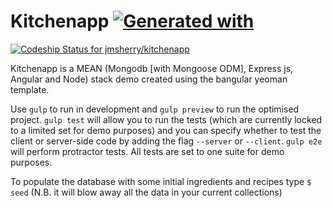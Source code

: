 # Kitchenapp [![Generated with](https://img.shields.io/badge/generated%20with-bangular-blue.svg?style=flat-square)](https://github.com/42Zavattas/generator-bangular)

[ ![Codeship Status for jmsherry/kitchenapp](https://codeship.com/projects/2eabc9b0-2ace-0133-8c51-622b866f1c07/status?branch=master)](https://codeship.com/projects/98338)

Kitchenapp is a MEAN (Mongodb [with Mongoose ODM], Express js, Angular and Node) stack demo created using the bangular yeoman template.

Use `gulp` to run in development and `gulp preview` to run the optimised project. `gulp test` will allow you to run the tests (which are currently locked to a limited set for demo purposes) and you can specify whether to test the client or server-side code by adding the flag `--server` or `--client`. `gulp e2e` will perform protractor tests. All tests are set to one suite for demo purposes.

To populate the database with some initial ingredients and recipes type ```$ seed``` (N.B. it will blow away all the data in your current collections)
